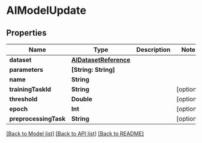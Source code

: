 # AIModelUpdate

## Properties

Name | Type | Description | Notes
------------ | ------------- | ------------- | -------------
**dataset** | [**AIDatasetReference**](AIDatasetReference.md) |  | 
**parameters** | **[String: String]** |  | 
**name** | **String** |  | 
**trainingTaskId** | **String** |  | [optional] 
**threshold** | **Double** |  | [optional] 
**epoch** | **Int** |  | [optional] 
**preprocessingTask** | **String** |  | [optional] 

[[Back to Model list]](../#documentation-for-models) [[Back to API list]](../#documentation-for-api-endpoints) [[Back to README]](../)


